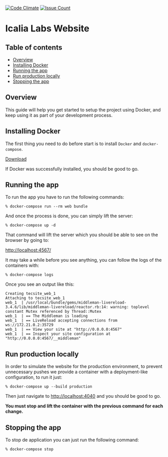 [![Code Climate](https://codeclimate.com/github/IcaliaLabs/icalialabs/badges/gpa.svg)](https://codeclimate.com/github/IcaliaLabs/icalialabs)
[![Issue Count](https://codeclimate.com/github/IcaliaLabs/icalialabs/badges/issue_count.svg)](https://codeclimate.com/github/IcaliaLabs/icalialabs)

# Icalia Labs Website

## Table of contents

- [Overview](#overview)
- [Installing Docker](#installing-docker)
- [Running the app](#running-the-app)
- [Run production locally](#run-production-locally)
- [Stopping the app](#stopping-the-app)

## Overview

This guide will help you get started to setup the project using Docker, and keep using it as part of your development process.

## Installing Docker

The first thing you need to do before start is to install `Docker` and `docker-compose`. 

[Download](https://www.docker.com/products/docker)

If Docker was successfully installed, you should be good to go.

## Running the app

To run the app you have to run the following commands:

```
% docker-compose run --rm web bundle
```

And once the process is done, you can simply lift the server:

```
% docker-compose up -d
```

That command will lift the server which you should be able to see on the browser by going to:

[http://localhost:4567/](http://localhost:4567/)

It may take a while before you see anything, you can follow the logs of the containers with:

```
% docker-compose logs
```

Once you see an output like this:

```
Creating tecsite_web_1
Attaching to tecsite_web_1
web_1  | /usr/local/bundle/gems/middleman-livereload-3.4.6/lib/middleman-livereload/reactor.rb:14: warning: toplevel constant Mutex referenced by Thread::Mutex
web_1  | == The Middleman is loading
web_1  | == LiveReload accepting connections from ws://172.21.0.2:35729
web_1  | == View your site at "http://0.0.0.0:4567"
web_1  | == Inspect your site configuration at "http://0.0.0.0:4567/__middleman"
```

## Run production locally

In order to simulate the website for the production environment, to prevent unnecessary pushes we provide a container with a deployment-like configuration, to run it just:

```console
% docker-compose up --build production
```

Then just navigate to [http://localhost:4040](http://localhost:4040) and you should be good to go.

**You must stop and lift the container with the previous command for each change.**

## Stopping the app

To stop de application you can just run the following command:

```
% docker-compose stop
```
